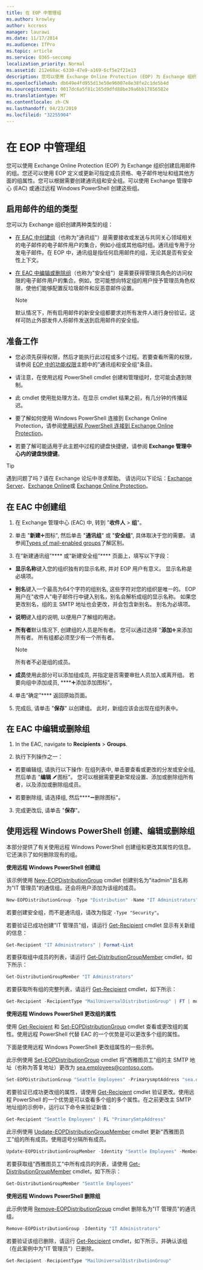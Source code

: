 ```yaml
---
title: 在 EOP 中管理组
ms.author: krowley
author: kccross
manager: laurawi
ms.date: 11/17/2014
ms.audience: ITPro
ms.topic: article
ms.service: O365-seccomp
localization_priority: Normal
ms.assetid: 212e68ac-6330-47e9-a169-6cf5e2f21e13
description: 您可以使用 Exchange Online Protection (EOP) 为 Exchange 组织创建启用邮件的组。 您还可以使用 EOP 定义或更新可指定成员资格、电子邮件地址和组其他方面的组属性。
ms.openlocfilehash: db649e4fd955d13e50e96007e8e38fe2c1de5b4d
ms.sourcegitcommit: 0017dc6a5f81c165d9dfd88be39a6bb17856582e
ms.translationtype: MT
ms.contentlocale: zh-CN
ms.lasthandoff: 04/23/2019
ms.locfileid: "32255904"
---
```

# <a name="manage-groups-in-eop"></a>在 EOP 中管理组

 您可以使用 Exchange Online Protection (EOP) 为 Exchange 组织创建启用邮件的组。您还可以使用 EOP 定义或更新可指定成员资格、电子邮件地址和组其他方面的组属性。您可以根据需要创建通讯组和安全组。可以使用 Exchange 管理中心 (EAC) 或通过远程 Windows PowerShell 创建这些组。 
  
## <a name="types-of-mail-enabled-groups"></a>启用邮件的组的类型

您可以为 Exchange 组织创建两种类型的组：
  
- [在 EAC 中创建组](manage-groups-in-eop.md)（也称为"通讯组"）是需要接收或发送与共同关心领域相关的电子邮件的电子邮件用户的集合，例如小组或其他临时组。通讯组专用于分发电子邮件。在 EOP 中，通讯组是指任何启用邮件的组，无论其是否有安全性上下文。
    
- [在 EAC 中编辑或删除组](manage-groups-in-eop.md)（也称为"安全组"）是需要获得管理员角色的访问权限的电子邮件用户的集合。例如，您可能想向特定组的用户授予管理员角色权限，使他们能够配置反垃圾邮件和反恶意邮件设置。
    
    > [!NOTE]
    > 默认情况下，所有启用邮件的新安全组都要求对所有发件人进行身份验证。这样可防止外部发件人将邮件发送到启用邮件的安全组。 
  
## <a name="before-you-begin"></a>准备工作

- 您必须先获得权限，然后才能执行此过程或多个过程。若要查看所需的权限，请参阅 [EOP 中的功能权限](feature-permissions-in-eop.md)主题中的"通讯组和安全组"条目。 
    
- 请注意，在使用远程 PowerShell cmdlet 创建和管理组时，您可能会遇到限制。
    
- 此 cmdlet 使用批处理方法，在显示 cmdlet 结果之前，有几分钟的传播延迟。
    
- 要了解如何使用 Windows PowerShell 连接到 Exchange Online Protection，请参阅[使用远程 PowerShell 连接到 Exchange Online Protection](https://docs.microsoft.com/powershell/exchange/exchange-eop/connect-to-exchange-online-protection-powershell?view=exchange-ps)。
    
- 若要了解可能适用于此主题中过程的键盘快捷键，请参阅 **Exchange 管理中心内的键盘快捷键**。
    
> [!TIP]
> 遇到问题了吗？请在 Exchange 论坛中寻求帮助。 请访问以下论坛：[Exchange Server](https://go.microsoft.com/fwlink/p/?linkId=60612)、[Exchange Online](https://go.microsoft.com/fwlink/p/?linkId=267542)或 [Exchange Online Protection](https://go.microsoft.com/fwlink/p/?linkId=285351)。 
  
## <a name="create-a-group-in-the-eac"></a>在 EAC 中创建组

1. 在 Exchange 管理中心 (EAC) 中, 转到 "**收件人** \> **组**"。
    
2. 单击 "**新建**![添加](../media/ITPro-EAC-AddIcon.gif)图标", 然后单击 "**通讯组**" 或 "**安全组**", 具体取决于您的需要。 请参阅[Types of mail-enabled groups](manage-groups-in-eop.md)了解区别。 
    
3. 在“新建通讯组”**** 或“新建安全组”**** 页面上，填写以下字段： 
    
  - **显示名称**键入您的组织独有的显示名称, 并对 EOP 用户有意义。 显示名称是必填项。 
    
  - **别名**键入一个最高为64个字符的组别名, 这些字符对您的组织是唯一的。 EOP 用户在"收件人"电子邮件行中键入别名，别名会解析成组的显示名称。 如果您更改别名，组的主 SMTP 地址也会更改，并会包含新别名。 别名为必填项。 
    
  - **说明**键入组的说明, 以便用户了解组的用途。 
    
  - **所有者**默认情况下, 创建组的人员是所有者。 您可以通过选择 "**添加**![添加" 图标](../media/ITPro-EAC-AddIcon.gif)来添加所有者。 所有组都必须至少有一个所有者。
    
    > [!NOTE]
    > 所有者不必是组的成员。 
  
  - **成员**使用此部分可以添加组成员, 并指定是否需要审批人员加入或离开组。 若要向组中添加成员, ****![请单击 "](../media/ITPro-EAC-AddIcon.gif)添加添加图标"。
    
4. 单击“确定”**** 返回原始页面。 
    
5. 完成后, 请单击 "**保存**" 以创建组。 此时，新组应该会出现在组列表中。 
    
## <a name="edit-or-remove-a-group-in-the-eac"></a>在 EAC 中编辑或删除组

1. In the EAC, navigate to **Recipients** \> **Groups**.
    
2. 执行下列操作之一：
    
  - 若要编辑组, 请执行以下操作: 在组列表中, 单击要查看或更改的分发或安全组, 然后单击 "**编辑** ![编辑](../media/ITPro-EAC-EditIcon.gif)图标"。 您可以根据需要更新常规设置、添加或删除组所有者，以及添加或删除组成员。
    
  - 若要删除组, 请选择组, 然后****![单击 "删除](../media/ITPro-EAC-RemoveIcon.gif)删除图标"。
    
3. 完成更改后, 请单击 "**保存**"。
    
## <a name="create-edit-or-remove-a-group-using-remote-windows-powershell"></a>使用远程 Windows PowerShell 创建、编辑或删除组

本部分提供了有关使用远程 Windows PowerShell 创建组和更改其属性的信息。它还演示了如何删除现有的组。 
  
 **使用远程 Windows PowerShell 创建组**
  
该示例使用 [New-EOPDistributionGroup](http://technet.microsoft.com/library/4610dfe5-fca8-4ba8-be3c-535d1753e0f4.aspx) cmdlet 创建别名为"itadmin"且名称为"IT 管理员"的通信组。还会将用户添加为该组的成员。 
  
```Powershell
New-EOPDistributionGroup -Type "Distribution" -Name "IT Administrators" -Alias itadmin -Members @("Member1","Member2","Member3") -ManagedBy "Member1"

```

若要创建安全组，而不是通讯组，请改为指定  `-Type "Security"`。 
  
若要验证已成功创建"IT 管理员"组，请运行 [Get-Recipient](http://technet.microsoft.com/library/2ce6250f-0ad3-4b29-870c-e1d6e1e154bc.aspx) cmdlet 显示有关新组的信息： 
  
```Powershell
Get-Recipient "IT Administrators" | Format-List

```

若要获取组中成员的列表，请运行 [Get-DistributionGroupMember](http://technet.microsoft.com/library/15c71bc5-4246-44ac-8b34-8ccd585294b5.aspx) cmdlet，如下所示： 
  
```Powershell
Get-DistributionGroupMember "IT Administrators"

```

若要获取所有组的完整列表，请运行 [Get-Recipient](http://technet.microsoft.com/library/2ce6250f-0ad3-4b29-870c-e1d6e1e154bc.aspx) cmdlet，如下所示： 
  
```Powershell
Get-Recipient -RecipientType "MailUniversalDistributionGroup" | FT | more

```

 **使用远程 Windows PowerShell 更改组的属性**
  
使用 [Get-Recipient](http://technet.microsoft.com/library/2ce6250f-0ad3-4b29-870c-e1d6e1e154bc.aspx) 和 [Set-EOPDistributionGroup](http://technet.microsoft.com/library/689a66c5-a524-4870-88f3-091fd6eae3b7.aspx) cmdlet 查看或更改组的属性。使用远程 PowerShell 代替 EAC 的一个优势是可以更改多个组的属性。 
  
下面是使用远程 Windows PowerShell 更改组属性的一些示例。
  
此示例使用 [Set-EOPDistributionGroup](http://technet.microsoft.com/library/689a66c5-a524-4870-88f3-091fd6eae3b7.aspx) cmdlet 将"西雅图员工"组的主 SMTP 地址（也称为答复地址）更改为 sea.employees@contoso.com。 
  
```Powershell
Set-EOPDistributionGroup "Seattle Employees" -PrimarysmptAddress "sea.employees@contoso.com"

```

若要验证已成功更改组的属性，请使用 [Get-Recipient](http://technet.microsoft.com/library/2ce6250f-0ad3-4b29-870c-e1d6e1e154bc.aspx) cmdlet 验证更改。使用远程 PowerShell 的一个优势是可以查看多个组的多个属性。在之前更改主 SMTP 地址组的示例中，运行以下命令来验证新值： 
  
```Powershell
Get-Recipient "Seattle Employees" | FL "PrimarySmtpAddress"

```

此示例使用 [Update-EOPDistributionGroupMember](http://technet.microsoft.com/library/a6d4f790-1b94-42f8-af6f-fa79c504d8ec.aspx) cmdlet 更新"西雅图员工"组的所有成员。使用逗号分隔所有成员。 
  
```Powershell
Update-EOPDistributionGroupMember -Identity "Seattle Employees" -Members @("Member1","Member2","Member3","Member4","Member5")

```

若要获取组"西雅图员工"中所有成员的列表，请使用 [Get-DistributionGroupMember](http://technet.microsoft.com/library/15c71bc5-4246-44ac-8b34-8ccd585294b5.aspx) cmdlet，如下所示： 
  
```Powershell
Get-DistributionGroupMember "Seattle Employees"

```

 **使用远程 Windows PowerShell 删除组**
  
此示例使用 [Remove-EOPDistributionGroup](http://technet.microsoft.com/library/a17b1307-3187-40b0-a438-c7b35a34c002.aspx) cmdlet 删除名为"IT 管理员"的通讯组。 
  
```Powershell
Remove-EOPDistributionGroup -Identity "IT Administrators" 

```

若要验证该组已删除，请运行 [Get-Recipient](http://technet.microsoft.com/library/2ce6250f-0ad3-4b29-870c-e1d6e1e154bc.aspx) cmdlet，如下所示，并确认该组（在此案例中为"IT 管理员"）已删除。 
  
```Powershell
Get-Recipient -RecipientType "MailUniversalDistributionGroup"

```


